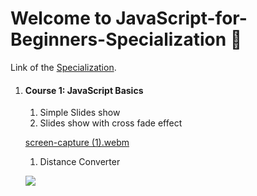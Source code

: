 # Welcome to JavaScript-for-Beginners-Specialization 🤖 

Link of the  [Specialization]([https://www.coursera.org/specializations/javascript-beginner](https://www.coursera.org/specializations/javascript-beginner)).

1. #### **Course 1: JavaScript Basics**

   1. Simple Slides show
   2. Slides show with cross fade effect

   [screen-capture (1).webm](https://user-images.githubusercontent.com/69214737/183464661-86dcb602-1c2d-4dcb-ae84-cd67cca956cc.webm)

   1. Distance Converter

   ![](https://user-images.githubusercontent.com/69214737/183463207-b17fe131-bd5c-4dee-9587-a133e31c8199.png)



